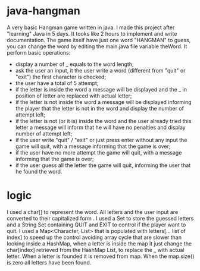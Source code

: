 # java-hangman
A very basic Hangman game written in java.
I made this project after "learning" Java in 5 days. It tooks like 2 hours to implement and write documentation.
The game itself have just one word "HANGMAN" to guess, you can change the word by editing the main.java file variable theWord.
It perform basic operations:
- display a number of _ equals to the word length;
- ask the user an input, it the user write a word (different from "quit" or "exit") the first character is checked;
- the user have a total of 5 attempt;
- if the letter is inside the word a message will be displayed and the _ in position of letter are replaced with actual letter;
- if the letter is not inside the word a message will be displayed informing the player that the letter is not in the word and display the number of attempt left;
- if the letter is not (or it is) inside the word and the user already tried this letter a message will inform that he will have no penalties and display number of attempt left;
- if the user write "quit" / "exit" or just press enter without any input the game will quit, with a message informing that the game is over;
- if the user have no more attempt the game will quit, with a message informing that the game is over;
- if the user guess all the letter the game will quit, informing the user that he found the word.

# logic
I used a char[] to represent the word. All letters and the user input are converted to their capitalized form .
I used a Set<Character> to store the guessed letters and a String Set containing QUIT and EXIT to control if the player want to quit.
I used a Map<Character, List<Integer>> that is populated with letters[... list of index] to speed up the control avoiding array cycle that are slower than looking inside a HashMap, when a letter is inside the map it just change the char[index] retrieved from the HashMap List, to replace the _ with actual letter.
When a letter is founded it is removed from map. When the map.size() is zero all letters have been found.
